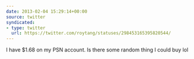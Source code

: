 ```yaml
---
date: 2013-02-04 15:29:14+00:00
source: twitter
syndicated:
- type: twitter
  url: https://twitter.com/roytang/statuses/298453165395820544/
---
```


I have $1.68 on my PSN account. Is there some random thing I could buy lol